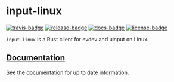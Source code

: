 # input-linux

[![travis-badge][]][travis] [![release-badge][]][cargo] [![docs-badge][]][docs] [![license-badge][]][license]

`input-linux` is a Rust client for evdev and uinput on Linux.

## [Documentation][docs]

See the [documentation][docs] for up to date information.

[travis-badge]: https://img.shields.io/travis/arcnmx/input-linux-rs/master.svg?style=flat-square
[travis]: https://travis-ci.org/arcnmx/input-linux-rs
[release-badge]: https://img.shields.io/crates/v/input-linux.svg?style=flat-square
[cargo]: https://crates.io/crates/input-linux
[docs-badge]: https://img.shields.io/badge/API-docs-blue.svg?style=flat-square
[docs]: https://docs.rs/input-linux/*/input_linux/
[license-badge]: https://img.shields.io/badge/license-MIT-ff69b4.svg?style=flat-square
[license]: https://github.com/arcnmx/input-linux-rs/blob/master/COPYING
